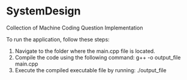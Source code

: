 # SystemDesign
Collection of Machine Coding Question Implementation

To run the application, follow these steps:

1. Navigate to the folder where the main.cpp file is located.
2. Compile the code using the following command: g++ -o output_file main.cpp
3. Execute the compiled executable file by running: ./output_file
